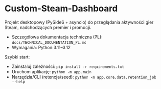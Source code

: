 # Custom-Steam-Dashboard

Projekt desktopowy (PySide6 + asyncio) do przeglądania aktywności gier Steam, nadchodzących premier i promocji.

- Szczegółowa dokumentacja techniczna (PL): `docs/TECHNICAL_DOCUMENTATION_PL.md`
- Wymagania: Python 3.11–3.12

Szybki start:
- Zainstaluj zależności: `pip install -r requirements.txt`
- Uruchom aplikację: `python -m app.main`
- Narzędzia/CLI (retencja/seed): `python -m app.core.data.retention_job --help`
